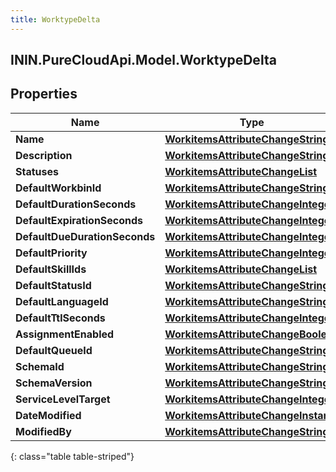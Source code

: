 ```yaml
---
title: WorktypeDelta
---
```

## ININ.PureCloudApi.Model.WorktypeDelta

## Properties

|Name | Type | Description | Notes|
|------------ | ------------- | ------------- | -------------|
| **Name** | [**WorkitemsAttributeChangeString**](WorkitemsAttributeChangeString.html) |  | [optional] |
| **Description** | [**WorkitemsAttributeChangeString**](WorkitemsAttributeChangeString.html) |  | [optional] |
| **Statuses** | [**WorkitemsAttributeChangeList**](WorkitemsAttributeChangeList.html) |  | [optional] |
| **DefaultWorkbinId** | [**WorkitemsAttributeChangeString**](WorkitemsAttributeChangeString.html) |  | [optional] |
| **DefaultDurationSeconds** | [**WorkitemsAttributeChangeInteger**](WorkitemsAttributeChangeInteger.html) |  | [optional] |
| **DefaultExpirationSeconds** | [**WorkitemsAttributeChangeInteger**](WorkitemsAttributeChangeInteger.html) |  | [optional] |
| **DefaultDueDurationSeconds** | [**WorkitemsAttributeChangeInteger**](WorkitemsAttributeChangeInteger.html) |  | [optional] |
| **DefaultPriority** | [**WorkitemsAttributeChangeInteger**](WorkitemsAttributeChangeInteger.html) |  | [optional] |
| **DefaultSkillIds** | [**WorkitemsAttributeChangeList**](WorkitemsAttributeChangeList.html) |  | [optional] |
| **DefaultStatusId** | [**WorkitemsAttributeChangeString**](WorkitemsAttributeChangeString.html) |  | [optional] |
| **DefaultLanguageId** | [**WorkitemsAttributeChangeString**](WorkitemsAttributeChangeString.html) |  | [optional] |
| **DefaultTtlSeconds** | [**WorkitemsAttributeChangeInteger**](WorkitemsAttributeChangeInteger.html) |  | [optional] |
| **AssignmentEnabled** | [**WorkitemsAttributeChangeBoolean**](WorkitemsAttributeChangeBoolean.html) |  | [optional] |
| **DefaultQueueId** | [**WorkitemsAttributeChangeString**](WorkitemsAttributeChangeString.html) |  | [optional] |
| **SchemaId** | [**WorkitemsAttributeChangeString**](WorkitemsAttributeChangeString.html) |  | [optional] |
| **SchemaVersion** | [**WorkitemsAttributeChangeString**](WorkitemsAttributeChangeString.html) |  | [optional] |
| **ServiceLevelTarget** | [**WorkitemsAttributeChangeInteger**](WorkitemsAttributeChangeInteger.html) |  | [optional] |
| **DateModified** | [**WorkitemsAttributeChangeInstant**](WorkitemsAttributeChangeInstant.html) |  | [optional] |
| **ModifiedBy** | [**WorkitemsAttributeChangeString**](WorkitemsAttributeChangeString.html) |  | [optional] |
{: class="table table-striped"}


